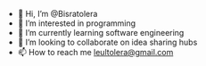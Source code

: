 - 👋 Hi, I’m @Bisratolera
- 👀 I’m interested in programming
- 🌱 I’m currently learning software engineering
- 💞️ I’m looking to collaborate on idea sharing hubs
- 📫 How to reach me leultolera@gmail.com

<!---
Bisratolera/Bisratolera is a ✨ special ✨ repository because its `README.md` (this file) appears on your GitHub profile.
You can click the Preview link to take a look at your changes.
--->

